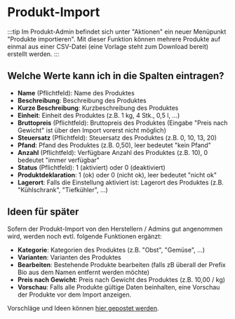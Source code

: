 # Produkt-Import

:::tip
Im Produkt-Admin befindet sich unter "Aktionen" ein neuer Menüpunkt "Produkte importieren". Mit dieser Funktion können mehrere Produkte auf einmal aus einer CSV-Datei (eine Vorlage steht zum Download bereit) erstellt werden.
:::

## Welche Werte kann ich in die Spalten eintragen?

* **Name** (Pflichtfeld): Name des Produktes
* **Beschreibung**: Beschreibung des Produktes
* **Kurze Beschreibung**: Kurzbeschreibung des Produktes
* **Einheit**: Einheit des Produktes (z.B. 1 kg, 4 Stk., 0,5 l, ...)
* **Bruttopreis** (Pflichtfeld): Bruttopreis des Produktes (Eingabe "Preis nach Gewicht" ist über den Import vorerst nicht möglich)
* **Steuersatz** (Pflichtfeld): Steuersatz des Produktes (z.B. 0, 10, 13, 20)
* **Pfand**: Pfand des Produktes (z.B. 0,50), leer bedeutet "kein Pfand"
* **Anzahl** (Pflichtfeld): Verfügbare Anzahl des Produktes (z.B. 10), 0 bedeutet "immer verfügbar"
* **Status** (Pflichtfeld): 1 (aktiviert) oder 0 (deaktiviert)
* **Produktdeklaration**: 1 (ok) oder 0 (nicht ok), leer bedeutet "nicht ok"
* **Lagerort**: Falls die Einstellung aktiviert ist: Lagerort des Produktes (z.B. "Kühlschrank", "Tiefkühler", ...)

## Ideen für später

Sofern der Produkt-Import von den Herstellern / Admins gut angenommen wird, werden noch evtl. folgende Funktionen ergänzt:

* **Kategorie**: Kategorien des Produktes (z.B. "Obst", "Gemüse", ...)
* **Varianten**: Varianten des Produktes
* **Bearbeiten**: Bestehende Produkte bearbeiten (falls zB überall der Prefix Bio aus dem Namen entfernt werden möchte)
* **Preis nach Gewicht**: Preis nach Gewicht des Produktes (z.B. 10,00 / kg)
* **Vorschau**: Falls alle Produkte gültige Daten beinhalten, eine Vorschau der Produkte vor dem Import anzeigen.

Vorschläge und Ideen können [hier gepostet werden](https://github.com/foodcoopshop/foodcoopshop/issues/973).